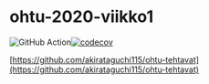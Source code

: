 # ohtu-2020-viikko1
![GitHub Action](https://github.com/akirataguchi115/ohtu-2020-viikko1/workflows/Java%20CI%20with%20Gradle/badge.svg)[![codecov](https://codecov.io/gh/akirataguchi115/ohtu-2020-viikko1/branch/main/graph/badge.svg?token=UV1R69R9WP)](https://codecov.io/gh/akirataguchi115/ohtu-2020-viikko1)

[https://github.com/akirataguchi115/ohtu-tehtavat](https://github.com/akirataguchi115/ohtu-tehtavat)
